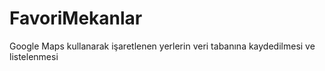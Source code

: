 # FavoriMekanlar
Google Maps kullanarak işaretlenen yerlerin veri tabanına kaydedilmesi ve listelenmesi 
